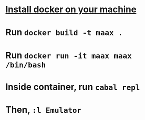 # [Install docker on your machine](https://docs.docker.com/installation/)
# Run `docker build -t maax .`
# Run `docker run -it maax maax /bin/bash`
# Inside container, run `cabal repl`
# Then, `:l Emulator`


